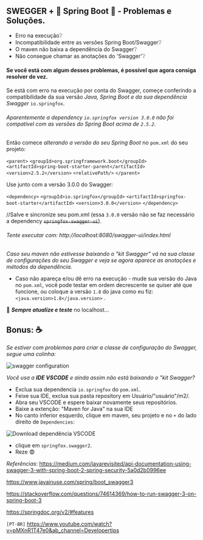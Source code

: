 ## SWEGGER + :leaves: Spring Boot :leaves: - Problemas e Soluções. 

- Erro na execução:grey_question:
- Incompatibilidade entre as versões Spring Boot/Swagger:grey_question:
- O maven não baixa a dependência do Swagger:grey_question:
- Não consegue chamar as anotações do 'Swagger':grey_question:

 #### Se você está com algum desses problemas, é possível que agora consiga resolver de vez.

 Se está com erro na execução por conta do Swagger, começe conferindo a compatibilidade da sua versão *Java, Spring Boot e da sua dependência Swagger* `io.springfox`.

###### Aparentemente a dependency `io.springfox version 3.0.0` não foi compatível com as versões do Spring Boot acima de `2.5.2`.

 Então comece *alterando a versão do seu Spring Boot* no `pom.xml` do seu projeto:

 `<parent>`
		`<groupId>org.springframework.boot</groupId>`
		`<artifactId>spring-boot-starter-parent</artifactId>`
		`<version>2.5.2</version>`
		`<relativePath/>`
	`</parent>`

  Use junto com a versão 3.0.0 do Swagger:

`<dependency>`
  `<groupId>io.springfox</groupId>`
  `<artifactId>springfox-boot-starter</artifactId>`
  `<version>3.0.0</version>`
`</dependency>`

//Salve e sincronize seu pom.xml (essa `3.0.0` versão não se faz necessário a dependency ~~`springfox-swagger-ui`~~).
###### Tente executar com: http://localhost:8080/swagger-ui/index.html

 *Caso seu maven não estivesse baixando o "kit Swagger" vá na sua classe de configurações do seu Swagger e veja se agora aparece as anotações e métodos da dependência.*

  - Caso não apareça e/ou dê erro na execução - mude sua versão do Java no `pom.xml`, você pode testar em ordem decrescente se quiser até que funcione, ou coloque a versão `1.8` do java como eu fiz: `<java.version>1.8</java.version>` .

:arrows_counterclockwise:  **_Sempre atualize e teste_** no localhost...

   ## Bonus: :coffee:

   _Se estiver com problemas para criar a classe de configuração do Swagger, segue uma colinha:_

   ![swagger configuration](https://i.imgur.com/167Z4y8.jpg)

   _Você usa a **IDE VSCODE** e ainda assim não está baixando o "kit Swagger?_
   - Exclua sua dependencia `io.springfox` do `pom.xml`.
   - Feixe sua IDE, exclua sua pasta repository em Usuário/"usuário"/m2/.
   - Abra seu VSCODE e espere baixar novamente seus repositórios.
   - Baixe a extenção: "Maven for Java" na sua IDE
   - No canto inferior esquerdo, clique em maven, seu projeto e no `+` do lado direito de `Dependencies`:


   ![Download dependência VSCODE](/assets/Download%20dependência%20VSCODE.jpg)

   - clique em `springfox.swagger2`.
   - Reze :fearful:

   _Referências_:
   https://medium.com/javarevisited/api-documentation-using-swagger-3-with-spring-boot-2-spring-security-5a0d2b0996ee

   https://www.javainuse.com/spring/boot_swagger3

   https://stackoverflow.com/questions/74614369/how-to-run-swagger-3-on-spring-boot-3

   https://springdoc.org/v2/#features

   `[PT-BR]` https://www.youtube.com/watch?v=pMXnR1T47e0&ab_channel=Developertips
